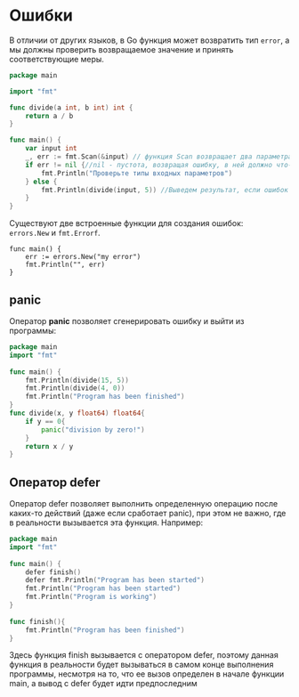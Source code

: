 # Ошибки
В отличии от других языков, в Go функция может возвратить тип `error`, а мы должны проверить возвращаемое значение и принять соответствующие меры.

```go
package main

import "fmt"

func divide(a int, b int) int {
	return a / b
}

func main() {
	var input int
	_, err := fmt.Scan(&input) // функция Scan возвращает два параметра, но нам сейчас важно проверить только ошибку
	if err != nil {//nil - пустота, возвращая ошибку, в ней должно что-то содержаться
		fmt.Println("Проверьте типы входных параметров")
	} else {
		fmt.Println(divide(input, 5)) //Выведем результат, если ошибок нет
	}
}
```

Существуют две встроенные функции для создания ошибок: `errors.New` и `fmt.Errorf`.
```
func main() {
    err := errors.New("my error")
    fmt.Println("", err)
}
```

## panic
Оператор **panic** позволяет сгенерировать ошибку и выйти из программы:

```go
package main
import "fmt"
 
func main() {
    fmt.Println(divide(15, 5))
    fmt.Println(divide(4, 0))
    fmt.Println("Program has been finished")
}
func divide(x, y float64) float64{
    if y == 0{ 
        panic("division by zero!")
    }
    return x / y
}
```

## Оператор defer

Оператор defer позволяет выполнить определенную операцию после каких-то действий (даже если сработает panic), при этом не важно, где в реальности вызывается эта функция. Например:

```go
package main
import "fmt"
 
func main() {
    defer finish()
    defer fmt.Println("Program has been started")
    fmt.Println("Program has been started")
    fmt.Println("Program is working")
}
 
func finish(){
    fmt.Println("Program has been finished")
}
```

Здесь функция finish вызывается с оператором defer, поэтому данная функция в реальности будет вызываться в самом конце выполнения программы, несмотря на то, что ее вызов определен в начале функции main, а вывод с defer будет идти предпоследним